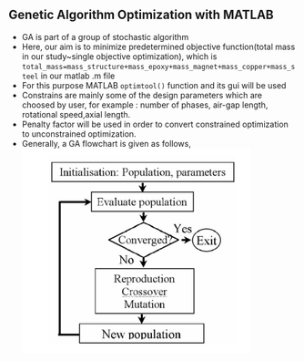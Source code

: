 ## Genetic Algorithm Optimization with MATLAB

* GA is part of a group of stochastic algorithm
* Here, our aim is to minimize predetermined objective function(total mass in our study~single objective optimization), which is `total_mass=mass_structure+mass_epoxy+mass_magnet+mass_copper+mass_steel` in our matlab .m file
* For this purpose MATLAB `optimtool()` function and its gui will be used 
* Constrains are mainly some of the design parameters which are choosed by user, for example : number of phases, air-gap length, rotational speed,axial length.
* Penalty factor will be used in order to convert constrained optimization to unconstrained optimization.
* Generally, a GA flowchart is given as follows,<br/>
![](./images/ga_flow.PNG)
